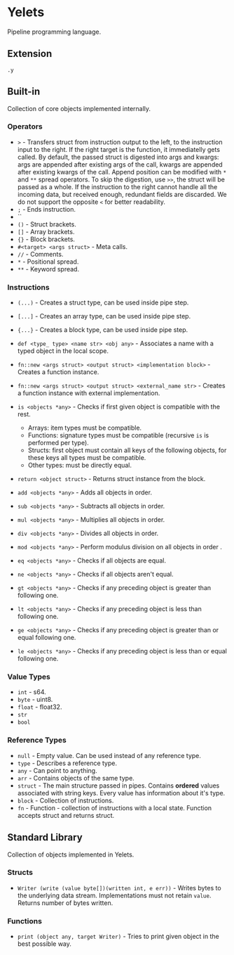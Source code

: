 # Yelets
Pipeline programming language.

## Extension
`.y`

## Built-in
Collection of core objects implemented internally.

### Operators
* `>` - Transfers struct from instruction output to the left, to the instruction input to the right. If the right target is the function, it immediatelly gets called. By default, the passed struct is digested into args and kwargs: args are appended after existing args of the call, kwargs are appended after existing kwargs of the call. Append position can be modified with `*` and `**` spread operators. To skip the digestion, use `>>`, the struct will be passed as a whole. If the instruction to the right cannot handle all the incoming data, but received enough, redundant fields are discarded. We do not support the opposite `<` for better readability.
* `;` - Ends instruction.
* ``
* `()` - Struct brackets.
* `[]` - Array brackets.
* `{}` - Block brackets.
* `#<target> <args struct>` - Meta calls.
* `//` - Comments.
* `*` - Positional spread.
* `**` - Keyword spread.

### Instructions
* `(...)` - Creates a struct type, can be used inside pipe step.
* `[...]` - Creates an array type, can be used inside pipe step.
* `{...}` - Creates a block type, can be used inside pipe step.
* `def <type_ type> <name str> <obj any>` - Associates a name with a typed object in the local scope.
* `fn::new <args struct> <output struct> <implementation block>` - Creates a function instance.
* `fn::new <args struct> <output struct> <external_name str>` - Creates a function instance with external implementation.

* `is <objects *any>` - Checks if first given object is compatible with the rest.
    * Arrays: item types must be compatible.
    * Functions: signature types must be compatible (recursive `is` is performed per type).
    * Structs: first object must contain all keys of the following objects, for these keys all types must be compatible.
    * Other types: must be directly equal.
* `return <object struct>` - Returns struct instance from the block.

* `add <objects *any>` - Adds all objects in order.
* `sub <objects *any>` - Subtracts all objects in order.
* `mul <objects *any>` - Multiplies all objects in order.
* `div <objects *any>` - Divides all objects in order.
* `mod <objects *any>` - Perform modulus division on all objects in order .

* `eq <objects *any>` - Checks if all objects are equal.
* `ne <objects *any>` - Checks if all objects aren't equal.
* `gt <objects *any>` - Checks if any preceding object is greater than following one.
* `lt <objects *any>` - Checks if any preceding object is less than following one.
* `ge <objects *any>` - Checks if any preceding object is greater than or equal following one.
* `le <objects *any>` - Checks if any preceding object is less than or equal following one.

### Value Types
* `int` - s64.
* `byte` - uint8.
* `float` - float32.
* `str`
* `bool`

### Reference Types
* `null` - Empty value. Can be used instead of any reference type.
* `type` - Describes a reference type.
* `any` - Can point to anything.
* `arr` - Contains objects of the same type.
* `struct` - The main structure passed in pipes. Contains __ordered__ values associated with string keys. Every value has information about it's type.
* `block` - Collection of instructions.
* `fn` - Function - collection of instructions with a local state. Function accepts struct and returns struct.

## Standard Library
Collection of objects implemented in Yelets.

### Structs
* `Writer (write (value byte[])(written int, e err))` - Writes bytes to the underlying data stream. Implementations must not retain `value`. Returns number of bytes written.

### Functions
* `print (object any, target Writer)` - Tries to print given object in the best possible way.
